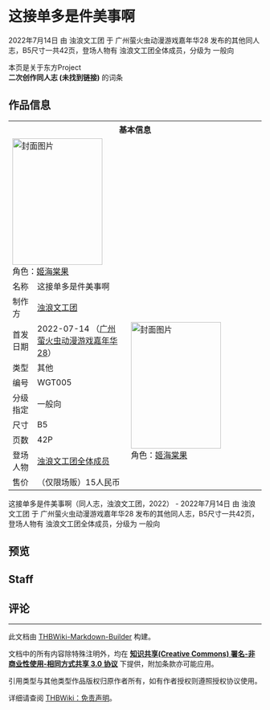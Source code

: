 # 这接单多是件美事啊

<!-- source html: G:\repos\THBWiki-Markdown-Builder\THBWikiMarkdown\Temp\main\c\c1\ns0%3A%E8%BF%99%E6%8E%A5%E5%8D%95%E5%A4%9A%E6%98%AF%E4%BB%B6%E7%BE%8E%E4%BA%8B%E5%95%8A.html -->

2022年7月14日 由 浊浪文工团 于 广州萤火虫动漫游戏嘉年华28 发布的其他同人志，B5尺寸一共42页，登场人物有 浊浪文工团全体成员，分级为 一般向

本页是关于东方Project  
 **二次创作同人志 (未找到链接)** 的词条

## 作品信息

<table><tbody><tr><th colspan="3">基本信息</th></tr><tr><td class="cover-artwork-mobile" colspan="2"><a href="./文件-这接单多是件美事啊封面.png.md" class="image" title="封面图片"><img alt="封面图片" src="https://upload.thwiki.cc/thumb/2/2e/%E8%BF%99%E6%8E%A5%E5%8D%95%E5%A4%9A%E6%98%AF%E4%BB%B6%E7%BE%8E%E4%BA%8B%E5%95%8A%E5%B0%81%E9%9D%A2.png/179px-%E8%BF%99%E6%8E%A5%E5%8D%95%E5%A4%9A%E6%98%AF%E4%BB%B6%E7%BE%8E%E4%BA%8B%E5%95%8A%E5%B0%81%E9%9D%A2.png" decoding="async" loading="lazy" width="179" height="252" srcset="https://upload.thwiki.cc/thumb/2/2e/%E8%BF%99%E6%8E%A5%E5%8D%95%E5%A4%9A%E6%98%AF%E4%BB%B6%E7%BE%8E%E4%BA%8B%E5%95%8A%E5%B0%81%E9%9D%A2.png/269px-%E8%BF%99%E6%8E%A5%E5%8D%95%E5%A4%9A%E6%98%AF%E4%BB%B6%E7%BE%8E%E4%BA%8B%E5%95%8A%E5%B0%81%E9%9D%A2.png 1.5x, https://upload.thwiki.cc/thumb/2/2e/%E8%BF%99%E6%8E%A5%E5%8D%95%E5%A4%9A%E6%98%AF%E4%BB%B6%E7%BE%8E%E4%BA%8B%E5%95%8A%E5%B0%81%E9%9D%A2.png/358px-%E8%BF%99%E6%8E%A5%E5%8D%95%E5%A4%9A%E6%98%AF%E4%BB%B6%E7%BE%8E%E4%BA%8B%E5%95%8A%E5%B0%81%E9%9D%A2.png 2x" data-file-width="2185" data-file-height="3071"></a><div class="cover-char">角色：<a href="./姬海棠果.md" title="姬海棠果">姬海棠果</a></div></td>
</tr><tr><td class="label">名称</td><td colspan="2"> 这接单多是件美事啊 </td></tr><tr><td class="label">制作方</td><td><a href="./浊浪文工团.md" title="浊浪文工团">浊浪文工团</a></td><td class="cover-artwork" rowspan="9" style="min-width:252px;"><a href="./文件-这接单多是件美事啊封面.png.md" class="image" title="封面图片"><img alt="封面图片" src="https://upload.thwiki.cc/thumb/2/2e/%E8%BF%99%E6%8E%A5%E5%8D%95%E5%A4%9A%E6%98%AF%E4%BB%B6%E7%BE%8E%E4%BA%8B%E5%95%8A%E5%B0%81%E9%9D%A2.png/179px-%E8%BF%99%E6%8E%A5%E5%8D%95%E5%A4%9A%E6%98%AF%E4%BB%B6%E7%BE%8E%E4%BA%8B%E5%95%8A%E5%B0%81%E9%9D%A2.png" decoding="async" loading="lazy" width="179" height="252" srcset="https://upload.thwiki.cc/thumb/2/2e/%E8%BF%99%E6%8E%A5%E5%8D%95%E5%A4%9A%E6%98%AF%E4%BB%B6%E7%BE%8E%E4%BA%8B%E5%95%8A%E5%B0%81%E9%9D%A2.png/269px-%E8%BF%99%E6%8E%A5%E5%8D%95%E5%A4%9A%E6%98%AF%E4%BB%B6%E7%BE%8E%E4%BA%8B%E5%95%8A%E5%B0%81%E9%9D%A2.png 1.5x, https://upload.thwiki.cc/thumb/2/2e/%E8%BF%99%E6%8E%A5%E5%8D%95%E5%A4%9A%E6%98%AF%E4%BB%B6%E7%BE%8E%E4%BA%8B%E5%95%8A%E5%B0%81%E9%9D%A2.png/358px-%E8%BF%99%E6%8E%A5%E5%8D%95%E5%A4%9A%E6%98%AF%E4%BB%B6%E7%BE%8E%E4%BA%8B%E5%95%8A%E5%B0%81%E9%9D%A2.png 2x" data-file-width="2185" data-file-height="3071"></a><div class="cover-char">角色：<a href="./姬海棠果.md" title="姬海棠果">姬海棠果</a></div></td>
</tr><tr><td class="label">首发日期</td><td>2022-07-14&#160;（<a href="/展会作品列表?e=%E5%B9%BF%E5%B7%9E%E8%90%A4%E7%81%AB%E8%99%AB%E5%8A%A8%E6%BC%AB%E6%B8%B8%E6%88%8F%E5%98%89%E5%B9%B4%E5%8D%8E%2328">广州萤火虫动漫游戏嘉年华28</a>）</td></tr><tr><td class="label">类型</td><td>其他</td></tr><tr><td class="label">编号</td><td>WGT005</td></tr><tr><td class="label">分级指定</td><td>一般向</td></tr><tr><td class="label">尺寸</td><td>B5</td></tr><tr><td class="label">页数</td><td>42P</td></tr><tr><td class="label">登场人物</td><td><a href="/index.php?title=%E6%B5%8A%E6%B5%AA%E6%96%87%E5%B7%A5%E5%9B%A2%E5%85%A8%E4%BD%93%E6%88%90%E5%91%98&amp;action=edit&amp;redlink=1" class="new" title="浊浪文工团全体成员（页面不存在）">浊浪文工团全体成员</a></td></tr><tr><td class="label">售价</td><td>（仅限场贩）15人民币</td></tr></tbody></table>

这接单多是件美事啊（同人志，浊浪文工团，2022） - 2022年7月14日 由 浊浪文工团 于 广州萤火虫动漫游戏嘉年华28 发布的其他同人志，B5尺寸一共42页，登场人物有 浊浪文工团全体成员，分级为 一般向

## 预览

## Staff

## 评论




---

此文档由 [THBWiki-Markdown-Builder](https://github.com/Delsin-Yu/THBWiki-Markdown-Builder) 构建。

文档中的所有内容除特殊注明外，均在 [**知识共享(Creative Commons) 署名-非商业性使用-相同方式共享 3.0 协议**](https://creativecommons.org/licenses/by-sa/3.0/deed.zh-hans) 下提供，附加条款亦可能应用。

引用类型与其他类型作品版权归原作者所有，如有作者授权则遵照授权协议使用。

详细请查阅 [THBWiki：免责声明](https://thbwiki.cc/THBWiki:%E5%85%8D%E8%B4%A3%E5%A3%B0%E6%98%8E)。

